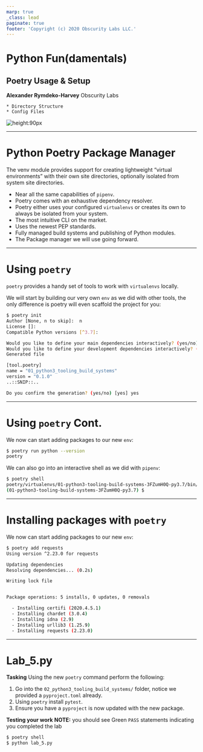 ```yaml
---
marp: true
_class: lead
paginate: true
footer: 'Copyright (c) 2020 Obscurity Labs LLC.'
---
```


# Python Fun(damentals)
## Poetry Usage & Setup

**Alexander Rymdeko-Harvey**
Obscurity Labs
```text
* Directory Structure
* Config Files
```

![height:90px](https://obscuritylabs.com/wp-content/uploads/2019/11/OL-3d-landscape-positive-transparent.png)

---
# Python Poetry Package Manager

The venv module provides support for creating lightweight “virtual environments” with their own site directories, optionally isolated from system site directories.

* Near all the same capabilities of `pipenv`.
* Poetry comes with an exhaustive dependency resolver.
* Poetry either uses your configured `virtualenvs` or creates its own to always be isolated from your system.
* The most intuitive CLI on the market.
* Uses the newest PEP standards.
* Fully managed build systems and publishing of Python modules.
* The Package manager we will use going forward.

---
# Using `poetry`

`poetry` provides a handy set of tools to work with `virtualenvs` locally.

We will start by building our very own `env` as we did with other tools, the only difference is poetry will even scaffold the project for you:

```bash
$ poetry init                                                                                     
Author [None, n to skip]:  n
License []:  
Compatible Python versions [^3.7]:  

Would you like to define your main dependencies interactively? (yes/no) [yes] no
Would you like to define your development dependencies interactively? (yes/no) [yes] no
Generated file

[tool.poetry]
name = "01_python3_tooling_build_systems"
version = "0.1.0"
..::SNIP::..

Do you confirm the generation? (yes/no) [yes] yes
```

---
# Using `poetry` Cont.

We now can start adding packages to our new `env`:

```bash
$ poetry run python --version
poetry
```

We can also go into an interactive shell as we did with `pipenv`:
```bash
$ poetry shell
poetry/virtualenvs/01-python3-tooling-build-systems-3FZumH0Q-py3.7/bin/activate
(01-python3-tooling-build-systems-3FZumH0Q-py3.7) $
```

---
# Installing packages with `poetry`

We now can start adding packages to our new `env`:

```bash
$ poetry add requests
Using version ^2.23.0 for requests

Updating dependencies
Resolving dependencies... (0.2s)

Writing lock file


Package operations: 5 installs, 0 updates, 0 removals

  - Installing certifi (2020.4.5.1)
  - Installing chardet (3.0.4)
  - Installing idna (2.9)
  - Installing urllib3 (1.25.9)
  - Installing requests (2.23.0)
```
---
# Lab_5.py
**Tasking**
Using the new `poetry` command perform the following:
1. Go into the `02_python3_tooling_build_systems/` folder, notice we provided a `pyproject.toml` already.
2. Using `poetry` install `pytest`.
3. Ensure you have a `pyproject` is now updated with the new package.

**Testing your work**
**NOTE:** you should see Green `PASS` statements indicating you completed the lab
```bash
$ poetry shell
$ python lab_5.py
```